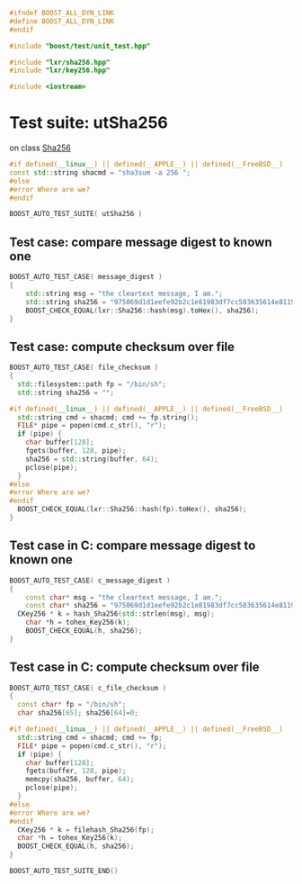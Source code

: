 ```cpp
#ifndef BOOST_ALL_DYN_LINK
#define BOOST_ALL_DYN_LINK
#endif

#include "boost/test/unit_test.hpp"

#include "lxr/sha256.hpp"
#include "lxr/key256.hpp"

#include <iostream>
````

# Test suite: utSha256

on class [Sha256](../src/sha256.hpp.md)

```cpp
#if defined(__linux__) || defined(__APPLE__) || defined(__FreeBSD__)
const std::string shacmd = "sha3sum -a 256 ";
#else
#error Where are we?
#endif

```

```cpp
BOOST_AUTO_TEST_SUITE( utSha256 )
```
## Test case: compare message digest to known one
```cpp
BOOST_AUTO_TEST_CASE( message_digest )
{
	std::string msg = "the cleartext message, I am.";
	std::string sha256 = "975069d1d1eefe92b2c1e81983df7cc503635614e81190c70364fe32e5683df3";
	BOOST_CHECK_EQUAL(lxr::Sha256::hash(msg).toHex(), sha256);
}
```

## Test case: compute checksum over file
```cpp
BOOST_AUTO_TEST_CASE( file_checksum )
{
  std::filesystem::path fp = "/bin/sh";
  std::string sha256 = "";

#if defined(__linux__) || defined(__APPLE__) || defined(__FreeBSD__)
  std::string cmd = shacmd; cmd += fp.string();
  FILE* pipe = popen(cmd.c_str(), "r");
  if (pipe) {
    char buffer[128];
    fgets(buffer, 128, pipe);
    sha256 = std::string(buffer, 64);
    pclose(pipe);
  }
#else
#error Where are we?
#endif
  BOOST_CHECK_EQUAL(lxr::Sha256::hash(fp).toHex(), sha256);
}
```

## Test case in C: compare message digest to known one
```cpp
BOOST_AUTO_TEST_CASE( c_message_digest )
{
	const char* msg = "the cleartext message, I am.";
	const char* sha256 = "975069d1d1eefe92b2c1e81983df7cc503635614e81190c70364fe32e5683df3";
  CKey256 * k = hash_Sha256(std::strlen(msg), msg);
	char *h = tohex_Key256(k);
	BOOST_CHECK_EQUAL(h, sha256);
}
```

## Test case in C: compute checksum over file
```cpp
BOOST_AUTO_TEST_CASE( c_file_checksum )
{
  const char* fp = "/bin/sh";
  char sha256[65]; sha256[64]=0;

#if defined(__linux__) || defined(__APPLE__) || defined(__FreeBSD__)
  std::string cmd = shacmd; cmd += fp;
  FILE* pipe = popen(cmd.c_str(), "r");
  if (pipe) {
    char buffer[128];
    fgets(buffer, 128, pipe);
    memcpy(sha256, buffer, 64);
    pclose(pipe);
  }
#else
#error Where are we?
#endif
  CKey256 * k = filehash_Sha256(fp);
  char *h = tohex_Key256(k);
  BOOST_CHECK_EQUAL(h, sha256);
}
```

```cpp
BOOST_AUTO_TEST_SUITE_END()
```
